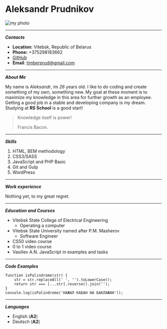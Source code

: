 # Aleksandr Prudnikov #
![my photo](https://avatars.githubusercontent.com/u/82755709?v=4)
********

*__Contacts__*
* __Location:__ Vitebsk, Republic of Belarus
* __Phone:__ +375298183662
* [GitHub](https://github.com/timb-bers)
* __Email__: timberprud@gmail.com
********

*__About Me__*

My name is *Aleksandr*, im *26* years old. 
I like to do coding and create something of my own, something new.
My goal at these moment is to maximize my knowledge in this area for further growth as an employee.
Getting a good job in a stable and developing company is my dream.
Studying at __RS School__ is a good start!

> Knowledge itself is power!
> 
> Francis Bacon.
********

*__Skills__*
1. HTML, BEM methodology
2. CSS3/SASS
3. JavaScript and PHP Basic
4. Git and Gulp
5. WordPress
********

*__Work experience__*

Nothing yet, to my great regret.
********

*__Education and Courses__*
* Vitebsk State College of Electrical Engineering
   * Operating a computer  
* Vitebsk State University named after P.M. Masherov
   * Software Engineer
* CS50 video course
* 0 to 1 video course
* Vasiliev A.N. JavaScript in examples and tasks
********

*__Code Examples__*
```
function isPalindrome(str) {
    str = str.replaceAll(' ', '').toLowerCase();
    return str === [...str].reverse().join('');
}
console.log(isPalindrome('НАЖАЛ КАБАН НА БАКЛАЖАН'));
```
********

*__Languages__*

* English (**A2**)
* Deutsch (**A2**)
